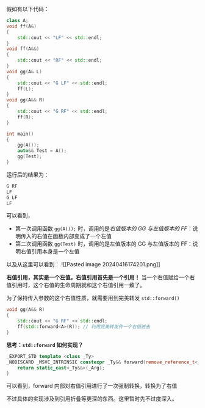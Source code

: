
假如有以下代码：

```cpp
class A;
void ff(A&)
{
	std::cout << "LF" << std::endl;
}
void ff(A&&)
{
	std::cout << "RF" << std::endl;
}
void gg(A& L)
{
	std::cout << "G LF" << std::endl;
	ff(L);
}
void gg(A&& R)
{
	std::cout << "G RF" << std::endl;
	ff(R);
}

int main()
{
	gg(A());
	auto&& Test = A();
	gg(Test);
}
```

运行后的结果为：
```cpp
G RF
LF
G LF
LF
```

可以看到，
- 第一次调用函数 `gg(A());` 时，调用的是*右值版本的 GG 与左值版本的 FF*：说明传入的右值在函数内部变成了一个左值
- 第二次调用函数 `gg(Test)` 时，调用的是左值版本的 GG 与左值版本的 FF：说明右值引用本身是一个左值

以及从这里可以看到：
![[Pasted image 20240416174201.png]]

**右值引用，其实是一个左值。右值引用首先是一个引用！** 当一个右值赋给一个右值引用时，这个右值的生命周期就和这个右值引用一致了。

为了保持传入参数的这个右值性质，就需要用到完美转发 `std::forward()`

```cpp
void gg(A&& R)
{
	std::cout << "G RF" << std::endl;
	ff(std::forward<A>(R)); // 利用完美转发传一个右值进去
}
```

**思考：`std::forward` 如何实现？**

```cpp
_EXPORT_STD template <class _Ty>
_NODISCARD _MSVC_INTRINSIC constexpr _Ty&& forward(remove_reference_t<_Ty>& _Arg) noexcept {
    return static_cast<_Ty&&>(_Arg);
}
```

可以看到，forward 内部对右值引用进行了一次强制转换，转换为了右值

不过具体的实现涉及到引用折叠等更深的东西。这里暂时先不过度深入。

